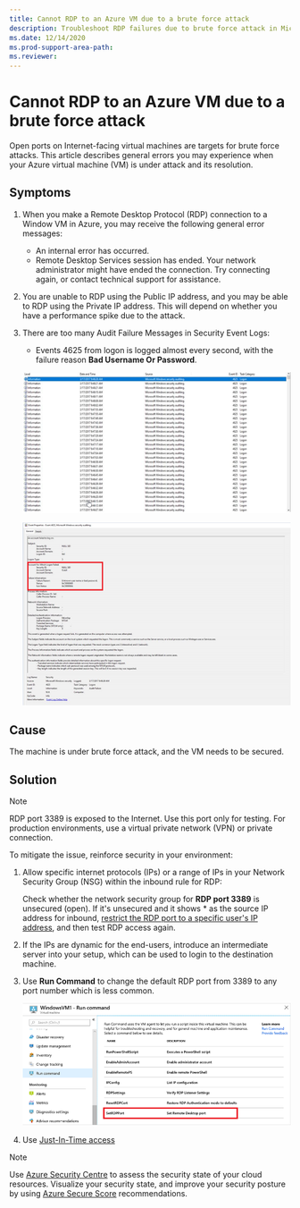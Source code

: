 ```yaml
---
title: Cannot RDP to an Azure VM due to a brute force attack
description: Troubleshoot RDP failures due to brute force attack in Microsoft Azure.
ms.date: 12/14/2020
ms.prod-support-area-path: 
ms.reviewer: 
---
```


# Cannot RDP to an Azure VM due to a brute force attack

Open ports on Internet-facing virtual machines are targets for brute force attacks. This article describes general errors you may experience when your Azure virtual machine (VM) is under attack and its resolution.

## Symptoms

1. When you make a Remote Desktop Protocol (RDP) connection to a Window VM in Azure, you may receive the following general error messages:

    - An internal error has occurred.
    - Remote Desktop Services session has ended. Your network administrator might have ended the connection. Try connecting again, or contact technical support for assistance.

2. You are unable to RDP using the Public IP address, and you may be able to RDP using the Private IP address. This will depend on whether you have a performance spike due to the attack.

3. There are too many Audit Failure Messages in Security Event Logs:

   - Events 4625 from logon is logged almost every second, with the failure reason **Bad Username Or Password**.

   ![Events Log](./media/cannot-rdp-azure-vm-brute-force/events-log-1.png)

   ![Events Log 2](./media/cannot-rdp-azure-vm-brute-force/events-log-2.png)

## Cause

The machine is under brute force attack, and the VM needs to be secured.

## Solution

> [!NOTE]
> RDP port 3389 is exposed to the Internet. Use this port only for testing. For production environments, use a virtual private network (VPN) or private connection.

To mitigate the issue, reinforce security in your environment:

1. Allow specific internet protocols (IPs) or a range of IPs in your Network Security Group (NSG) within the inbound rule for RDP:

   Check whether the network security group for **RDP port 3389** is unsecured (open). If it's unsecured and it shows * as the source IP address for inbound, [restrict the RDP port to a specific user's IP address](https://docs.microsoft.com/azure/virtual-network/network-security-groups-overview#security-rules), and then test RDP access again.

2. If the IPs are dynamic for the end-users, introduce an intermediate server into your setup, which can be used to login to the destination machine.

3. Use **Run Command** to change the default RDP port from 3389 to any port number which is less common.

   ![Run Command](./media/cannot-rdp-azure-vm-brute-force/run-command-1.png)

4. Use [Just-In-Time access](https://docs.microsoft.com/azure/security-center/security-center-just-in-time?tabs=jit-config-asc%2Cjit-request-asc#enable-jit-vm-access-)

> [!NOTE]
> Use [Azure Security Centre](https://azure.microsoft.com/services/security-center/) to assess the security state of your cloud resources. Visualize your security state, and improve your security posture by using [Azure Secure Score](https://docs.microsoft.com/azure/security-center/secure-score-security-controls) recommendations.
